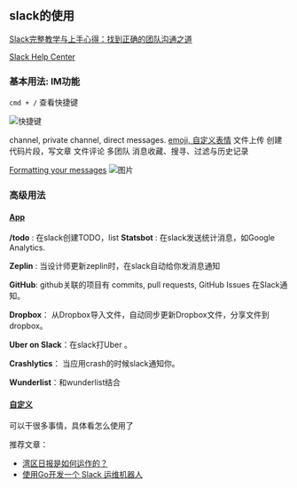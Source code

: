## slack的使用

[Slack完整教学与上手心得：找到正确的团队沟通之道](http://www.tuicool.com/articles/VR777fM)

[Slack Help Center](https://get.slack.help/hc/en-us)

### 基本用法: **IM功能**

`cmd + /` 查看快捷键

  ![快捷键](https://dn-coding-net-production-pp.qbox.me/45c97b70-5c58-4766-ae19-80498024c52c.png) 
  

channel, private channel, direct messages.
[emoji, 自定义表情](https://get.slack.help/hc/en-us/articles/202931348-Emoji-and-emoticons)
文件上传
创建代码片段，写文章
文件评论
多团队
消息收藏、搜寻、过滤与历史记录

 [Formatting your messages](https://get.slack.help/hc/en-us/articles/202288908-Formatting-your-messages)
 ![图片](https://dn-coding-net-production-pp.qbox.me/bf2ed339-434d-4730-96e1-bd4f39ba7b09.png) 


### 高级用法

#### [App](https://slack.com/apps) 

**/todo** : 在slack创建TODO，list
**Statsbot** : 在slack发送统计消息，如Google Analytics.

**Zeplin** : 当设计师更新zeplin时，在slack自动给你发消息通知

**GitHub**: github关联的项目有 commits, pull requests, GitHub Issues 在Slack通知。

**Dropbox**： 从Dropbox导入文件，自动同步更新Dropbox文件，分享文件到dropbox。

**Uber on Slack**：在slack打Uber 。

**Crashlytics**： 当应用crash的时候slack通知你。

**Wunderlist**：和wunderlist结合

#### [自定义](https://api.slack.com/custom-integrations)
可以干很多事情，具体看怎么使用了

推荐文章：

- [湾区日报是如何运作的？](https://wanqu.co/blog/2015-05-24-behind-the-scenes.html)
- [使用Go开发一个 Slack 运维机器人](http://colobu.com/2015/11/04/create-a-slack-bot-with-golang/?utm_source=tuicool&utm_medium=referral)
